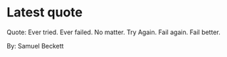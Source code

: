 # Latest quote 

Quote: Ever tried. Ever failed. No matter. Try Again. Fail again. Fail better. 

By: Samuel Beckett